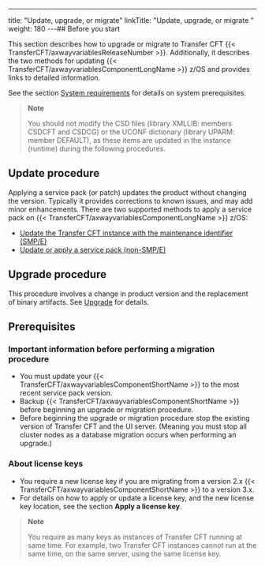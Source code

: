 ---
title: "Update, upgrade, or migrate"
linkTitle: "Update, upgrade, or migrate "
weight: 180
---## Before you start

This section describes how to upgrade or migrate to Transfer CFT {{< TransferCFT/axwayvariablesReleaseNumber  >}}. Additionally, it describes the two methods for updating {{< TransferCFT/axwayvariablesComponentLongName  >}} z/OS and provides links to detailed information.

See the section [System requirements](../c_about_zos/r_prerequistes_zos) for details on system prerequisites.

> **Note**
>
> You should not modify the CSD files (library XMLLIB: members CSDCFT and CSDCG) or the UCONF dictionary (library UPARM: member DEFAULT), as these items are updated in the instance (runtime) during the following procedures.

## Update procedure

Applying a service pack (or patch) updates the product without changing the version. Typically it provides corrections to known issues, and may add minor enhancements. There are two supported methods to apply a service pack on {{< TransferCFT/axwayvariablesComponentLongName  >}} z/OS:

- [Update the Transfer CFT instance with the maintenance identifier (SMP/E)](c_update_zos/maintenance)
- [Update or apply a service pack (non-SMP/E)](c_update_zos/t_install_patch_zos)

## Upgrade procedure

This procedure involves a change in product version and the replacement of binary artifacts. See [Upgrade](upgrade) for details.

<span id="Upgrade_or_migrate_procedures"></span>

## Prerequisites

### Important information before performing a migration procedure

- You must update your {{< TransferCFT/axwayvariablesComponentShortName >}} to the most recent service pack version.
- Backup {{< TransferCFT/axwayvariablesComponentShortName >}} before beginning an upgrade or migration procedure.
- Before beginning the upgrade or migration procedure stop the existing version of Transfer CFT and the UI server. (Meaning you must stop all cluster nodes as a database migration occurs when performing an upgrade.)

### About license keys

- You require a new license key if you are migrating from a version 2.x {{< TransferCFT/axwayvariablesComponentShortName >}} to a version 3.x.
- For details on how to apply or update a license key, and the new license key location, see the section **Apply a license key**.

> **Note**
>
> You require as many keys as instances of Transfer CFT running at same time. For example, two Transfer CFT instances cannot run at the same time, on the same server, using the same license key.
